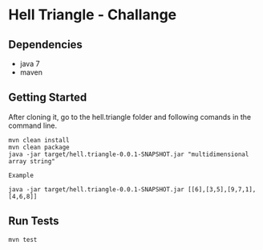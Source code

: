 # Hell Triangle - Challange

## Dependencies
* java 7
* maven

## Getting Started
After cloning it, go to the hell.triangle folder and following comands in the command line.
```
mvn clean install
mvn clean package
java -jar target/hell.triangle-0.0.1-SNAPSHOT.jar "multidimensional array string"

Example

java -jar target/hell.triangle-0.0.1-SNAPSHOT.jar [[6],[3,5],[9,7,1],[4,6,8]]

```

## Run Tests
```
mvn test
```

